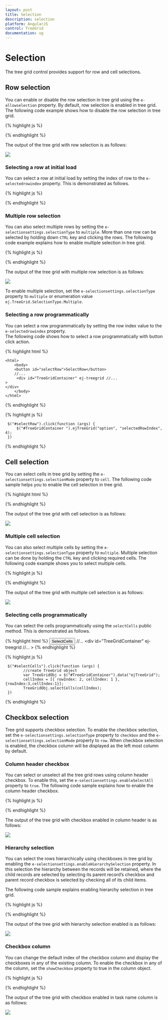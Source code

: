 ```yaml
---
layout: post
title: Selection
description: selection
platform: AngularJS
control: TreeGrid
documentation: ug
---
```


# Selection

The tree grid control provides support for row and cell selections.                  

## Row selection

You can enable or disable the row selection in tree grid using the `e-allowselection` property. By default, row selection is enabled in tree grid.
The following code example shows how to disable the row selection in tree grid.                                        


{% highlight js %}

<body ng-controller="TreeGridCtrl">
    <!--Add  treegrid control here-->
    <div id="TreeGridContainer" ej-treegrid //... e-allowselection="false">
    </div>
</body>

{% endhighlight %}

The output of the tree grid with row selection is as follows:

![](Selection_images/Selection_img1.png)

### Selecting a row at initial load

You can select a row at initial load by setting the index of row to the `e-selectedrowindex` property. This is demonstrated as follows.
                     


{% highlight js %}

<body ng-controller="TreeGridCtrl">
    <!--Add  treegrid control here-->
    <div id="TreeGridContainer" ej-treegrid //... e-selectedrowindex="3">
    </div>
</body>

{% endhighlight %}

### Multiple row selection

You can also select multiple rows by setting the `e-selectionsettings.selectionType` to `multiple`. More than one row can be selected by holding down `CTRL` key and clicking the rows.
The following code example explains how to enable multiple selection in tree grid.               

{% highlight js %}

<body ng-controller="TreeGridCtrl">
    <!--Add  treegrid control here-->
    <div id="TreeGridContainer" ej-treegrid //... 
    e-selectionsettings= "selectionSettings"
    >
    </div>
    <script>
         var selectionSettings= {
                     selectionType: "ej.TreeGrid.SelectionType.Multiple"                                 
               }
    angular.module('listCtrl', ['ejangular'])
        .controller('TreeGridCtrl', function($scope) {
            //...
            $scope.selectionSettings = "selectionSettings";
        });
</script>
</body>

{% endhighlight %}

The output of the tree grid with multiple row selection is as follows:

![](Selection_images/Selection_img2.png)

To enable multiple selection, set the `e-selectionsettings.selectionType` property to `multiple` or enumeration value `ej.TreeGrid.SelectionType.Multiple`.      

### Selecting a row programmatically 

You can select a row programmatically by setting the row index value to the `e-selectedrowindex` property.                             
The following code shows how to select a row programmatically with button click action.       

{% highlight html %}

    <html>
        <body>
        <button id="selectRow">SelectRow</button>
        //...
         <div id="TreeGridContainer" ej-treegrid //...
    >
    </div>
        </body>
    </html>

{% endhighlight %}

{% highlight js %}
    
     $("#selectRow").click(function (args) {
         $("#TreeGridContainer ").ejTreeGrid("option", "selectedRowIndex", 4);           
     })

{% endhighlight %}

## Cell selection

You can select cells in tree grid by setting the `e-selectionsettings.selectionMode` property to `cell`.
The following code sample helps you to enable the cell selection in tree grid.                                                    

{% highlight html %}

<body ng-controller="TreeGridCtrl">
    <!--Add  treegrid control here-->
    <div id="TreeGridContainer" ej-treegrid //... 
    e-selectionsettings= "selectionSettings"
    >
    </div>
    <script>
         var selectionSettings=  {
           selectionMode: "ej.TreeGrid.SelectionType.Cell",                                 
         }
    angular.module('listCtrl', ['ejangular'])
        .controller('TreeGridCtrl', function($scope) {
            //...
            $scope.selectionSettings = "selectionSettings";
        });
</script>
</body>

{% endhighlight %}

The output of the tree grid with cell selection is as follows:

![](Selection_images/Selection_img3.png)

### Multiple cell selection

You can also select multiple cells by setting the `e-selectionsettings.selectionType` property to `multiple`. 
Multiple selection can be done by holding the `CTRL` key and clicking required cells. 
The following code example shows you to select multiple cells.                            

{% highlight js %}

<body ng-controller="TreeGridCtrl">
    <!--Add  treegrid control here-->
    <div id="TreeGridContainer" ej-treegrid //... 
    e-selectionsettings= "selectionSettings"
    >
    </div>
    <script>
         var selectionSettings=  {
            selectionType: "ej.TreeGrid.SelectionType.Multiple",
            selectionMode: "ej.TreeGrid.SelectionType.Cell",
        }
    angular.module('listCtrl', ['ejangular'])
        .controller('TreeGridCtrl', function($scope) {
            //...
            $scope.selectionSettings = "selectionSettings";
        });
</script>
</body>

{% endhighlight %}

The output of the tree grid with multiple cell selection is as follows:

![](Selection_images/Selection_img4.png)

### Selecting cells programmatically 

You can select the cells programmatically using the `selectCells` public method. This is demonstrated as follows.


{% highlight html %}
    <html>
        <body>
         <button id="selectcells">SelectCells</button>
         //...
         <div id="TreeGridContainer" ej-treegrid //... >
         </div>
        </body> 
    </html>
{% endhighlight %}

{% highlight js %}  

     $("#selectCells").click(function (args) {
            //create TreeGrid object
            var TreeGridObj = $("#TreeGridContainer").data("ejTreeGrid");
            cellIndex = [{ rowIndex: 2, cellIndex: 1 }, {rowIndex:3,cellIndex:1}];
            TreeGridObj.selectCells(cellIndex);
     })
{% endhighlight %}

## Checkbox selection

Tree grid supports checkbox selection. To enable the checkbox selection, set the `e-selectionsettings.selectionType` property to `checkbox` and the `e-selectionsettings.selectionMode` property to `row`. When checkbox selection is enabled, the checkbox column will be displayed as the left most column by default.
### Column header checkbox

You can select or unselect all the tree grid rows using column header checkbox. To enable this, set the `e-selectionsettings.enableSelectAll` property to `true`. The following code sample explains how to enable the column header checkbox.

{% highlight js %}

<body ng-controller="TreeGridCtrl">
    <!--Add  treegrid control here-->
    <div id="TreeGridContainer" ej-treegrid //... 
    e-selectionsettings= "selectionSettings"
    >
    </div>
    <script>
         var selectionSettings=  {
                     selectionType: "ej.TreeGrid.SelectionType.Checkbox",
                     selectionMode: "ej.TreeGrid.SelectionType.Row",
                     enableSelectAll: true,                        
                 },
    angular.module('listCtrl', ['ejangular'])
        .controller('TreeGridCtrl', function($scope) {
            //...
            $scope.selectionSettings = "selectionSettings";
        });
</script>
</body>
{% endhighlight %}

The output of the tree grid with checkbox enabled in column header is as follows:

![](Selection_images/Selection_img5.png)

### Hierarchy selection
You can select the rows hierarchically using checkboxes in tree grid by enabling the `e-selectionsettings.enableHierarchySelection` property.
In this selection the hierarchy between the records will be retained, where the child records are selected by selecting its parent record’s checkbox and parent record checkbox is selected by checking all of its child items.                                           

The following code sample explains enabling hierarchy selection in tree grid.             

{% highlight js %}

<body ng-controller="TreeGridCtrl">
    <!--Add  treegrid control here-->
    <div id="TreeGridContainer" ej-treegrid //... 
    e-selectionsettings= "selectionSettings"
    >
    </div>
    <script>
    var selectionSettings = {
            selectionType: "ej.TreeGrid.SelectionType.Checkbox",
            selectionMode: " ej.TreeGrid.SelectionType.Row",
            enableHierarchySelection: true,
        },
        angular.module('listCtrl', ['ejangular'])
        .controller('TreeGridCtrl', function($scope) {
            //...
            $scope.selectionSettings = "selectionSettings";
        });
</script>
</body>

{% endhighlight %}

The output of the tree grid with hierarchy selection enabled is as follows:

![](Selection_images/Selection_img6.png)

### Checkbox column

You can change the default index of the checkbox column and display the checkboxes in any of the existing column. To enable the checkbox in any of the column, set the  `showCheckbox` property to true in the column object.

{% highlight js %}

<body ng-controller="TreeGridCtrl">
    <!--Add  treegrid control here-->
    <div id="TreeGridContainer" ej-treegrid //... 
    e-selectionsettings= "selectionSettings"
    e-columns= "columns"
    >
    </div>
    <script>
    var selectionSettings = {
            selectionType: "ej.TreeGrid.SelectionType.Checkbox",
            selectionMode: " ej.TreeGrid.SelectionType.Row",
        },
        var columns = [{
                field: "taskID",
                headerText: "Task Id",
                editType: "numericedit"
            },
            {
                field: "taskName",
                headerText: "Task Name",
                editType: "stringedit",
                showCheckbox: true
            },
        ]
    angular.module('listCtrl', ['ejangular'])
        .controller('TreeGridCtrl', function($scope) {
            //...
            $scope.selectionSettings = "selectionSettings";
            $scope.columns = "columns";
        });
</script>
</body>
{% endhighlight %}

The output of the tree grid with checkbox enabled in task name column is as follows:

![](Selection_images/Selection_img7.png)